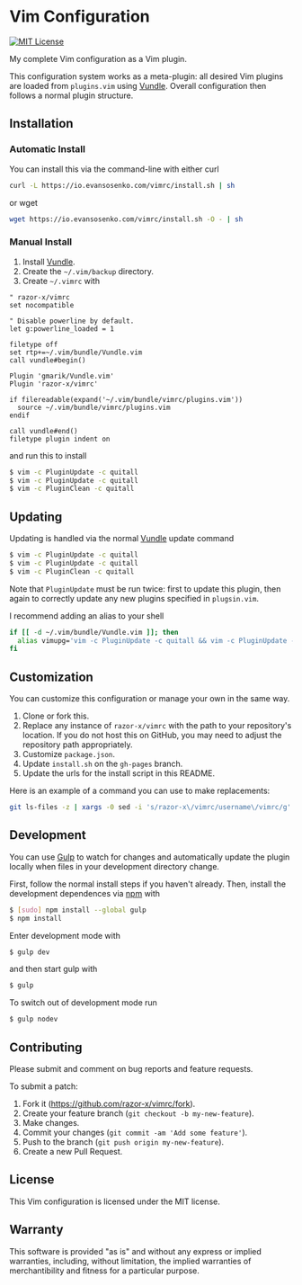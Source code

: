 # Vim Configuration

[![MIT License](http://img.shields.io/badge/license-MIT-red.svg?style=flat)](./LICENSE.txt)

My complete Vim configuration as a Vim plugin.

This configuration system works as a meta-plugin:
all desired Vim plugins are loaded from `plugins.vim` using [Vundle].
Overall configuration then follows a normal plugin structure.

## Installation

### Automatic Install

You can install this via the command-line with either curl

````bash
curl -L https://io.evansosenko.com/vimrc/install.sh | sh
````

or wget

````bash
wget https://io.evansosenko.com/vimrc/install.sh -O - | sh
````

### Manual Install

1. Install [Vundle].
2. Create the `~/.vim/backup` directory.
3. Create `~/.vimrc` with

````vim
" razor-x/vimrc
set nocompatible

" Disable powerline by default.
let g:powerline_loaded = 1

filetype off
set rtp+=~/.vim/bundle/Vundle.vim
call vundle#begin()

Plugin 'gmarik/Vundle.vim'
Plugin 'razor-x/vimrc'

if filereadable(expand('~/.vim/bundle/vimrc/plugins.vim'))
  source ~/.vim/bundle/vimrc/plugins.vim
endif

call vundle#end()
filetype plugin indent on
````

and run this to install

````bash
$ vim -c PluginUpdate -c quitall
$ vim -c PluginUpdate -c quitall
$ vim -c PluginClean -c quitall
````

## Updating

Updating is handled via the normal [Vundle] update command

````bash
$ vim -c PluginUpdate -c quitall
$ vim -c PluginUpdate -c quitall
$ vim -c PluginClean -c quitall
````

Note that `PluginUpdate` must be run twice: first to update this plugin,
then again to correctly update any new plugins specified in `plugsin.vim`.

I recommend adding an alias to your shell

````bash
if [[ -d ~/.vim/bundle/Vundle.vim ]]; then
  alias vimupg='vim -c PluginUpdate -c quitall && vim -c PluginUpdate -c quitall && vim -c PluginClean -c quitall'
fi
````

## Customization

You can customize this configuration or manage your own in the same way.

1. Clone or fork this.
2. Replace any instance of `razor-x/vimrc`
   with the path to your repository's location.
   If you do not host this on GitHub,
   you may need to adjust the repository path appropriately.
3. Customize `package.json`.
4. Update `install.sh` on the `gh-pages` branch.
5. Update the urls for the install script in this README.

Here is an example of a command you can use to make replacements:

````bash
git ls-files -z | xargs -0 sed -i 's/razor-x\/vimrc/username\/vimrc/g'
````

## Development

You can use [Gulp] to watch for changes and automatically update
the plugin locally when files in your development directory change.

First, follow the normal install steps if you haven't already.
Then, install the development dependences via [npm] with

````bash
$ [sudo] npm install --global gulp
$ npm install
````

Enter development mode with

````bash
$ gulp dev
````

and then start gulp with

````bash
$ gulp
````

To switch out of development mode run

````bash
$ gulp nodev
````

## Contributing

Please submit and comment on bug reports and feature requests.

To submit a patch:

1. Fork it (https://github.com/razor-x/vimrc/fork).
2. Create your feature branch (`git checkout -b my-new-feature`).
3. Make changes.
4. Commit your changes (`git commit -am 'Add some feature'`).
5. Push to the branch (`git push origin my-new-feature`).
6. Create a new Pull Request.

## License

This Vim configuration is licensed under the MIT license.

## Warranty

This software is provided "as is" and without any express or
implied warranties, including, without limitation, the implied
warranties of merchantibility and fitness for a particular
purpose.

[Gulp]: http://gulpjs.com/
[npm]: https://www.ruby-lang.org/en/
[Vundle]: https://github.com/gmarik/Vundle.vim
